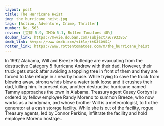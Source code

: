 ```yaml
---
layout: post 
title: The Hurricane Heist
img: the_hurricane_heist.jpg
tags: [Action, Adventure, Crime, Thriller]
number: No. 563
review: [豆瓣 5.9, IMDb 5.1, Rotten Tomatoes 48%]
douban_link: https://movie.douban.com/subject/26793385/
imdb_link: https://www.imdb.com/title/tt5360952/
rotten_link: https://www.rottentomatoes.com/m/the_hurricane_heist
---
```


In 1992 Alabama, Will and Breeze Rutledge are evacuating from the destructive Category 5 Hurricane Andrew with their dad. However, their truck gets stuck after avoiding a toppling tree in front of them and they are forced to take refuge in a nearby house. While trying to save the truck from blowing away, strong winds blow a water tank loose and it crushes their dad, killing him. In present day, another destructive hurricane named Tammy approaches the town in Alabama. Treasury agent Casey Corbyn is ordered by fellow employee Randy Moreno to summon Breeze, who now works as a handyman, and whose brother Will is a meteorologist, to fix the generator at a cash storage facility. While she is out of the facility, rogue Treasury agents, led by Connor Perkins, infiltrate the facility and hold employee Moreno hostage..